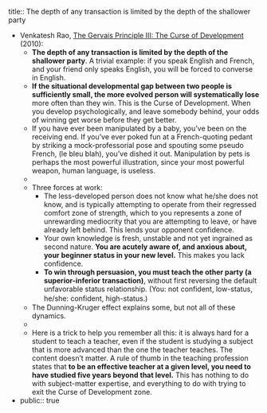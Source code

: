title:: The depth of any transaction is limited by the depth of the shallower party

- Venkatesh Rao, [The Gervais Principle III: The Curse of Development](https://www.ribbonfarm.com/2010/04/14/the-gervais-principle-iii-the-curse-of-development/) (2010):
	- **The depth of any transaction is limited by the depth of the shallower party**. A trivial example: if you speak English and French, and your friend only speaks English, you will be forced to converse in English.
	- **If the situational developmental gap between two people is sufficiently small, the more evolved person will systematically lose** more often than they win. This is the Curse of Development. When you develop psychologically, and leave somebody behind, your odds of winning get worse before they get better.
	- If you have ever been manipulated by a baby, you’ve been on the receiving end. If you’ve ever poked fun at a French-quoting pedant by striking a mock-professorial pose and spouting some pseudo French, (le bleu blah), you’ve dished it out. Manipulation by pets is perhaps the most powerful illustration, since your most powerful weapon, human language, is useless.
	-
	- Three forces at work:
		- The less-developed person does not know what he/she does not know, and is typically attempting to operate from their regressed comfort zone of strength, which to you represents a zone of unrewarding mediocrity that you are attempting to leave, or have already left behind. This lends your opponent confidence.
		- Your own knowledge is fresh, unstable and not yet ingrained as second nature. **You are acutely aware of, and anxious about, your beginner status in your new level.** This makes you lack confidence.
		- **To win through persuasion, you must teach the other party (a superior-inferior transaction)**, without first reversing the default unfavorable status relationship. (You: not confident, low-status, he/she: confident, high-status.) ㅤ
	- The Dunning-Kruger effect explains some, but not all of these dynamics.
	-
	- Here is a trick to help you remember all this: it is always hard for a student to teach a teacher, even if the student is studying a subject that is more advanced than the one the teacher teaches. The content doesn’t matter. A rule of thumb in the teaching profession states that **to be an effective teacher at a given level, you need to have studied five years beyond that level.** This has nothing to do with subject-matter expertise, and everything to do with trying to exit the Curse of Development zone.
- public:: true